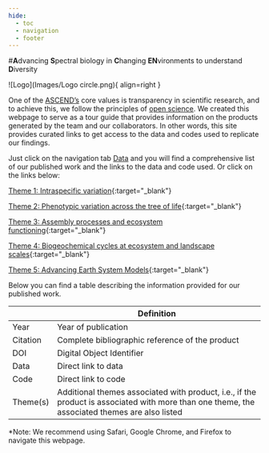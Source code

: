 ```yaml
---
hide: 
  - toc
  - navigation
  - footer
---
```


#**A**dvancing **S**pectral biology in **C**hanging **EN**vironments to understand **D**iversity

![Logo](Images/Logo circle.png){ align=right }

One of the [ASCEND’s](https://www.spectralbiology.org/) core values is transparency in scientific research, and to achieve this, we follow the principles of [open science](https://en.wikipedia.org/wiki/Open_science). We created this webpage to serve as a tour guide that provides information on the products generated by the team and our collaborators. In other words, this site provides curated links to get access to the data and codes used to replicate our findings. 

Just click on the navigation tab [Data](https://ascend-bii.github.io/Data-management/Theme/Theme1) and you will find a comprehensive list of our published work and the links to the data and code used. Or click on the links below:

[Theme 1: Intraspecific variation](https://ascend-bii.github.io/Data-management/Theme/Theme1/){:target="\_blank"} 

[Theme 2: Phenotypic variation across the tree of life](https://ascend-bii.github.io/Data-management/Theme/Theme2/){:target="\_blank"}

[Theme 3: Assembly processes and ecosystem functioning](https://ascend-bii.github.io/Data-management/Theme/Theme3/){:target="\_blank"}

[Theme 4: Biogeochemical cycles at ecosystem and landscape scales](https://ascend-bii.github.io/Data-management/Theme/Theme4/){:target="\_blank"}

[Theme 5: Advancing Earth System Models](https://ascend-bii.github.io/Data-management/Theme/Theme5/){:target="\_blank"}

Below you can find a table describing the information provided for our published work.

|           | Definition                  |
|-----------|-----------------------------|
| Year      |Year of publication          | 
| Citation  |Complete bibliographic reference of the product|
| DOI       |Digital Object Identifier    |
| Data      |Direct link to data          |
| Code      |Direct link to code          |
| Theme(s)  |Additional themes associated with product, i.e., if the product is associated with more than one theme, the associated themes are also listed|

*Note: We recommend using Safari, Google Chrome, and Firefox to navigate this webpage.

